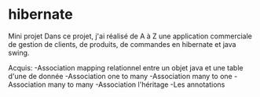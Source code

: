 # hibernate
Mini projet
Dans ce projet, j'ai réalisé de A à Z une application commerciale de gestion de clients, de produits, de commandes en hibernate et java swing.

Acquis:
  -Association mapping relationnel entre un objet java et une table d'une de donnée 
  -Association one to many
  -Association many to one
  -Association many to many
  -Association l'héritage
  -Les annotations
  
